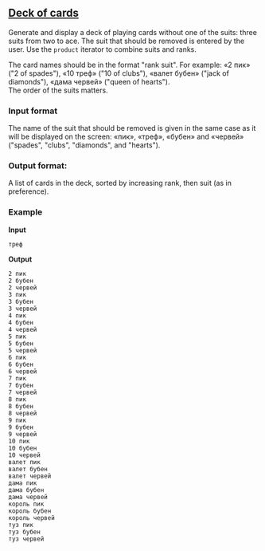 ## [Deck of cards](../../../solutions/3.4/34_f.py)

Generate and display a deck of playing cards without one of the suits: three suits from two to ace. The suit that should be removed is entered by the user. Use the `product` iterator to combine suits and ranks.

The card names should be in the format "rank suit". For example: «2 пик» ("2 of spades"), «10 треф» ("10 of clubs"), «валет бубен» ("jack of diamonds"), «дама червей» ("queen of hearts").\
The order of the suits matters.

### Input format

The name of the suit that should be removed is given in the same case as it will be displayed on the screen: «пик», «треф», «бубен» and «червей» ("spades", "clubs", "diamonds", and "hearts").

### Output format:

A list of cards in the deck, sorted by increasing rank, then suit (as in preference).

### Example

__Input__
```plaintext
треф
```

__Output__
```plaintext
2 пик
2 бубен
2 червей
3 пик
3 бубен
3 червей
4 пик
4 бубен
4 червей
5 пик
5 бубен
5 червей
6 пик
6 бубен
6 червей
7 пик
7 бубен
7 червей
8 пик
8 бубен
8 червей
9 пик
9 бубен
9 червей
10 пик
10 бубен
10 червей
валет пик
валет бубен
валет червей
дама пик
дама бубен
дама червей
король пик
король бубен
король червей
туз пик
туз бубен
туз червей
```